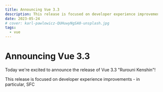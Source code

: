 ```yaml
---
title: Announcing Vue 3.3
description: This release is focused on developer experience improvements and bug fixes.
date: 2023-05-24
# cover: karl-pawlowicz-QUHuwyNgSA0-unsplash.jpg
tags:
  - vue
---
```


# Announcing Vue 3.3

Today we're excited to announce the release of Vue 3.3 "Rurouni Kenshin"!

This release is focused on developer experience improvements - in particular, SFC <script setup> usage with TypeScript. Together with the 1.6 release of Vue Language Tools (previously known as Volar), we have resolved many long-standing pain points when using Vue with TypeScript.

This post provides an overview of the highlighted features in 3.3. For the full list of changes, please consult the full changelog on GitHub.

## `<script setup>` + TypeScript DX Improvements

### Imported and Complex Types Support in Macros

Previously, types used in the type parameter position of defineProps and defineEmits were limited to local types, and only supported type literals and interfaces. This is because Vue needs to be able to analyze the properties on the props interface in order to generate corresponding runtime options.

This limitation is now resolved in 3.3. The compiler can now resolve imported types, and supports a limited set of complex types:

```vue
<script setup lang="ts">
import type { Props } from "./foo";

// imported + intersection type
defineProps<Props & { extraProp?: string }>();
</script>
```

Do note that complex types support is AST-based and therefore not 100% comprehensive. Some complex types that require actual type analysis, e.g. conditional types, are not supported. You can use conditional types for the type of a single prop, but not the entire props object.